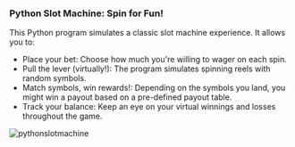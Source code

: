 ### Python Slot Machine: Spin for Fun!
This Python program simulates a classic slot machine experience. It allows you to:

- Place your bet: Choose how much you're willing to wager on each spin.
- Pull the lever (virtually!): The program simulates spinning reels with random symbols.
- Match symbols, win rewards!: Depending on the symbols you land, you might win a payout based on a pre-defined payout table.
- Track your balance: Keep an eye on your virtual winnings and losses throughout the game.

![pythonslotmachine](https://github.com/Majo-es/PythonSlotMachine/assets/43044338/13ccb9ef-c3e0-46a5-9b52-cbeacd3ecdf6)
